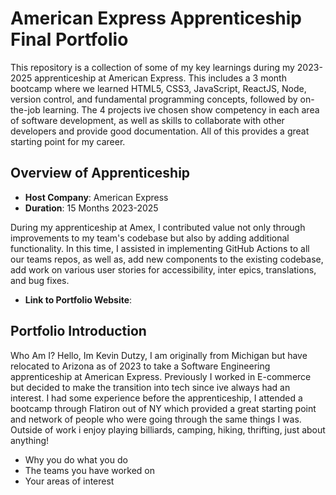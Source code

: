 # American Express Apprenticeship Final Portfolio

This repository is a collection of some of my key learnings during my 2023-2025 apprenticeship at American Express. This includes a 3 month bootcamp where we learned HTML5, CSS3, JavaScript, ReactJS, Node, version control, and fundamental programming concepts, followed by on-the-job learning. The 4 projects ive chosen show competency in each area of software development, as well as skills to collaborate with other developers and provide good documentation. All of this provides a great starting point for my career.

## Overview of Apprenticeship
- **Host Company**: American Express
- **Duration**: 15 Months 2023-2025

During my apprenticeship at Amex, I contributed value not only through improvements to my team's codebase but also by adding additional functionality. In this time, I assisted in implementing GitHub Actions to all our teams repos, as well as, add new components to the existing codebase, add work on various user stories for accessibility, inter epics, translations, and bug fixes.
- **Link to Portfolio Website**:

## Portfolio Introduction
Who Am I?
Hello, Im Kevin Dutzy, I am originally from Michigan but have relocated to Arizona as of 2023 to take a Software Engineering apprenticeship at American Express. Previously I worked in E-commerce but decided to make the transition into tech since ive always had an interest. I had some experience before the apprenticeship, I attended a bootcamp through Flatiron out of NY which provided a great starting point and network of people who were going through the same things I was. Outside of work i enjoy playing billiards, camping, hiking, thrifting, just about anything!
- Why you do what you do
- The teams you have worked on
- Your areas of interest
